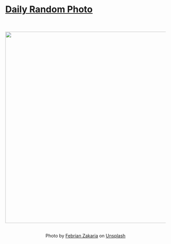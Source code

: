 # [Daily Random Photo](https://www.dailyrandomphoto.com/)

<div align="center">
  <br>
  <br>
  <a href="https://www.dailyrandomphoto.com/p/2022/2022-02-04/"><img src="https://images.unsplash.com/photo-1604633213526-d4271147268d?crop=entropy&cs=tinysrgb&fit=max&fm=jpg&ixid=Mnw3NzUwOHwwfDF8cmFuZG9tfHx8fHx8fHx8MTY0MzkzMzk3MQ&ixlib=rb-1.2.1&q=80&w=1080" width="600px"></a>
  <br>
  <br>
  <p class="has-text-grey">Photo by <a href="https://unsplash.com/@febrianzakaria?utm_source=Daily%20Random%20Photo&amp;utm_medium=referral" target="_blank" rel="noopener noreferrer">Febrian Zakaria</a> on <a href="https://unsplash.com/photos/8KmAOAA_L6E?utm_source=Daily%20Random%20Photo&amp;utm_medium=referral" target="_blank" rel="noopener noreferrer">Unsplash</a></p>
</div>

